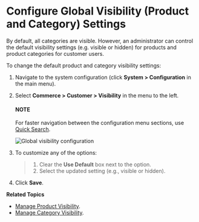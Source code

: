 <a id="sys-config-configuration-commerce-customers-visibility"></a>

<a id="user-guide-customers-configuration-visibility"></a>

# Configure Global Visibility (Product and Category) Settings

<!-- begin -->

By default, all categories are visible. However, an administrator can control the default visibility settings (e.g. visible or hidden) for products and product categories for customer users.

To change the default product and category visibility settings:

1. Navigate to the system configuration (click **System > Configuration** in the main menu).
2. Select **Commerce > Customer > Visibility** in the menu to the left.

   #### NOTE
   For faster navigation between the configuration menu sections, use [Quick Search](../../quick-search.md#user-guide-system-configuration-quick-search).

   ![Global visibility configuration](user/img/system/config_commerce/customer/Visibility.png)
3. To customize any of the options:
   > 1. Clear the **Use Default** box next to the option.
   > 2. Select the updated setting (e.g., visible or hidden).
4. Click **Save**.

**Related Topics**

* [Manage Product Visibility](../../../../products/products/managing-product-visibility.md#products-product-visibility).
* [Manage Category Visibility](../../../../products/master-catalog/index.md#master-catalog-visibility).
